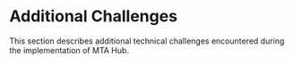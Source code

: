 # Additional Challenges

This section describes additional technical challenges encountered during the implementation of MTA Hub.
